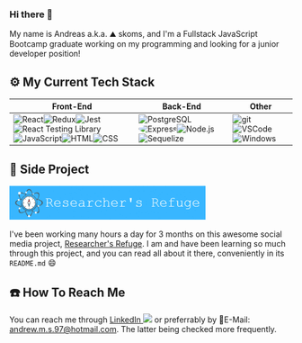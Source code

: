 ### Hi there 👋

My name is Andreas a.k.a. ⛰️ skoms, and I'm a Fullstack JavaScript Bootcamp graduate working on my programming and looking for a junior developer position!

## ⚙️ My Current Tech Stack

| Front-End                                                                                                                                                                                                                                                                                                                                                                                                                                                                                                                                                                                                                                                                                                                                                                                                                                                                                                                                  | Back-End                                                                                                                                                                                                                                                                                                                                                                                                                                                                                                                                                                                                                                                                                 | Other                                                                                                                                                                                                                                                                                                                                                                                                       |
| ------------------------------------------------------------------------------------------------------------------------------------------------------------------------------------------------------------------------------------------------------------------------------------------------------------------------------------------------------------------------------------------------------------------------------------------------------------------------------------------------------------------------------------------------------------------------------------------------------------------------------------------------------------------------------------------------------------------------------------------------------------------------------------------------------------------------------------------------------------------------------------------------------------------------------------------ | ---------------------------------------------------------------------------------------------------------------------------------------------------------------------------------------------------------------------------------------------------------------------------------------------------------------------------------------------------------------------------------------------------------------------------------------------------------------------------------------------------------------------------------------------------------------------------------------------------------------------------------------------------------------------------------------- | ----------------------------------------------------------------------------------------------------------------------------------------------------------------------------------------------------------------------------------------------------------------------------------------------------------------------------------------------------------------------------------------------------------- |
| <div><img src="https://cdn.jsdelivr.net/gh/devicons/devicon/icons/react/react-original.svg" height='28' alt='React' title='React'/><img src="https://cdn.jsdelivr.net/gh/devicons/devicon/icons/redux/redux-original.svg" height='28' alt='Redux' title='Redux'/><img src="https://cdn.jsdelivr.net/gh/devicons/devicon/icons/jest/jest-plain.svg" height='28' alt='Jest' title='Jest'/><img src='https://testing-library.com/img/octopus-128x128.png' height='28' alt='React Testing Library' title='React Testing Library'/><img src="https://cdn.jsdelivr.net/gh/devicons/devicon/icons/javascript/javascript-original.svg" height='28' alt='JavaScript' title='JavaScript'/><img src="https://cdn.jsdelivr.net/gh/devicons/devicon/icons/html5/html5-original.svg" height='28' alt='HTML' title='HTML'/><img src="https://cdn.jsdelivr.net/gh/devicons/devicon/icons/css3/css3-original.svg" height='28' alt='CSS' title='CSS'/></div> | <div><img src="https://cdn.jsdelivr.net/gh/devicons/devicon/icons/postgresql/postgresql-original.svg" height='28' alt='PostgreSQL' title='PostgreSQL'/><img src="https://external-content.duckduckgo.com/iu/?u=https%3A%2F%2Fhackersandslackers-cdn.storage.googleapis.com%2F2020%2F05%2Fexpress.png&f=1&nofb=1" height='28' width='28' style='border-radius: 50%;' alt='Express' title='Express'/><img src="https://cdn.jsdelivr.net/gh/devicons/devicon/icons/nodejs/nodejs-plain.svg" height='28' alt='Node.js' title='Node.js'/><img src="https://cdn.jsdelivr.net/gh/devicons/devicon/icons/sequelize/sequelize-original.svg" height='28' alt='Sequelize' title='Sequelize'/></div> | <div><img src="https://cdn.jsdelivr.net/gh/devicons/devicon/icons/git/git-original.svg" height='28' alt='git' title='git'/><img src="https://cdn.jsdelivr.net/gh/devicons/devicon/icons/vscode/vscode-original.svg" height='28' alt='VSCode' title='VSCode'/><img src="https://cdn.jsdelivr.net/gh/devicons/devicon/icons/windows8/windows8-original.svg" height='28' alt='Windows' title='Windows'/></div> |

## 📘 Side Project

<img src='https://github.com/skoms/researchers-refuge/raw/main/public/RR_BANNER.png' height='60' />

I've been working many hours a day for 3 months on this awesome social media project, <a href='https://www.github.com/skoms/researchers-refuge'>Researcher's Refuge</a>. I am and have been learning so much through this project, and you can read all about it there, conveniently in its `README.md` 😄

## ☎️ How To Reach Me

You can reach me through <a href='https://www.linkedin.com/in/andreas-skoms%C3%B8y-01a027188/'>LinkedIn <img src="https://cdn.jsdelivr.net/gh/devicons/devicon/icons/linkedin/linkedin-original.svg" height='12' /></a> or preferrably by 📧E-Mail: andrew.m.s.97@hotmail.com. The latter being checked more frequently.

<!--
**skoms/skoms** is a ✨ _special_ ✨ repository because its `README.md` (this file) appears on your GitHub profile.

Here are some ideas to get you started:

- 🔭 I’m currently working on ...
- 🌱 I’m currently learning ...
- 👯 I’m looking to collaborate on ...
- 🤔 I’m looking for help with ...
- 💬 Ask me about ...
- 📫 How to reach me: ...
- 😄 Pronouns: ...
- ⚡ Fun fact: ...
-->
